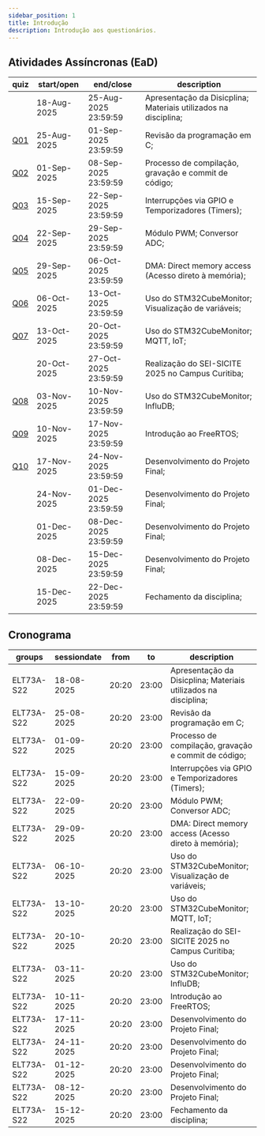 ```yaml
---
sidebar_position: 1
title: Introdução
description: Introdução aos questionários.
---
```


## Atividades Assíncronas (EaD)

| quiz                | start/open  | end/close            | description                                                     |
| ------------------- | ----------- | -------------------- | --------------------------------------------------------------- |
|                     | 18-Aug-2025 | 25-Aug-2025 23:59:59 | Apresentação da Disicplina; Materiais utilizados na disciplina; |
| [Q01](/quiz/quiz01) | 25-Aug-2025 | 01-Sep-2025 23:59:59 | Revisão da programação em C;                                    |
| [Q02](/quiz/quiz02) | 01-Sep-2025 | 08-Sep-2025 23:59:59 | Processo de compilação, gravação e commit de código;            |
| [Q03](/quiz/quiz03) | 15-Sep-2025 | 22-Sep-2025 23:59:59 | Interrupções via GPIO e Temporizadores (Timers);                |
| [Q04](/quiz/quiz04) | 22-Sep-2025 | 29-Sep-2025 23:59:59 | Módulo PWM; Conversor ADC;                                      |
| [Q05](/quiz/quiz05) | 29-Sep-2025 | 06-Oct-2025 23:59:59 | DMA: Direct memory access (Acesso direto à memória);            |
| [Q06](/quiz/quiz06) | 06-Oct-2025 | 13-Oct-2025 23:59:59 | Uso do STM32CubeMonitor; Visualização de variáveis;             |
| [Q07](/quiz/quiz07) | 13-Oct-2025 | 20-Oct-2025 23:59:59 | Uso do STM32CubeMonitor; MQTT, IoT;                             |
|                     | 20-Oct-2025 | 27-Oct-2025 23:59:59 | Realização do SEI-SICITE 2025 no Campus Curitiba;               |
| [Q08](/quiz/quiz08) | 03-Nov-2025 | 10-Nov-2025 23:59:59 | Uso do STM32CubeMonitor; InfluDB;                               |
| [Q09](/quiz/quiz09) | 10-Nov-2025 | 17-Nov-2025 23:59:59 | Introdução ao FreeRTOS;                                         |
| [Q10](/quiz/quiz10) | 17-Nov-2025 | 24-Nov-2025 23:59:59 | Desenvolvimento do Projeto Final;                               |
|                     | 24-Nov-2025 | 01-Dec-2025 23:59:59 | Desenvolvimento do Projeto Final;                               |
|                     | 01-Dec-2025 | 08-Dec-2025 23:59:59 | Desenvolvimento do Projeto Final;                               |
|                     | 08-Dec-2025 | 15-Dec-2025 23:59:59 | Desenvolvimento do Projeto Final;                               |
|                     | 15-Dec-2025 | 22-Dec-2025 23:59:59 | Fechamento da disciplina;                                       |

## Cronograma

| groups     | sessiondate | from  | to    | description                                                     |
| ---------- | ----------- | ----- | ----- | --------------------------------------------------------------- |
| ELT73A-S22 | 18-08-2025  | 20:20 | 23:00 | Apresentação da Disicplina; Materiais utilizados na disciplina; |
| ELT73A-S22 | 25-08-2025  | 20:20 | 23:00 | Revisão da programação em C;                                    |
| ELT73A-S22 | 01-09-2025  | 20:20 | 23:00 | Processo de compilação, gravação e commit de código;            |
| ELT73A-S22 | 15-09-2025  | 20:20 | 23:00 | Interrupções via GPIO e Temporizadores (Timers);                |
| ELT73A-S22 | 22-09-2025  | 20:20 | 23:00 | Módulo PWM; Conversor ADC;                                      |
| ELT73A-S22 | 29-09-2025  | 20:20 | 23:00 | DMA: Direct memory access (Acesso direto à memória);            |
| ELT73A-S22 | 06-10-2025  | 20:20 | 23:00 | Uso do STM32CubeMonitor; Visualização de variáveis;             |
| ELT73A-S22 | 13-10-2025  | 20:20 | 23:00 | Uso do STM32CubeMonitor; MQTT, IoT;                             |
| ELT73A-S22 | 20-10-2025  | 20:20 | 23:00 | Realização do SEI-SICITE 2025 no Campus Curitiba;               |
| ELT73A-S22 | 03-11-2025  | 20:20 | 23:00 | Uso do STM32CubeMonitor; InfluDB;                               |
| ELT73A-S22 | 10-11-2025  | 20:20 | 23:00 | Introdução ao FreeRTOS;                                         |
| ELT73A-S22 | 17-11-2025  | 20:20 | 23:00 | Desenvolvimento do Projeto Final;                               |
| ELT73A-S22 | 24-11-2025  | 20:20 | 23:00 | Desenvolvimento do Projeto Final;                               |
| ELT73A-S22 | 01-12-2025  | 20:20 | 23:00 | Desenvolvimento do Projeto Final;                               |
| ELT73A-S22 | 08-12-2025  | 20:20 | 23:00 | Desenvolvimento do Projeto Final;                               |
| ELT73A-S22 | 15-12-2025  | 20:20 | 23:00 | Fechamento da disciplina;                                       |
